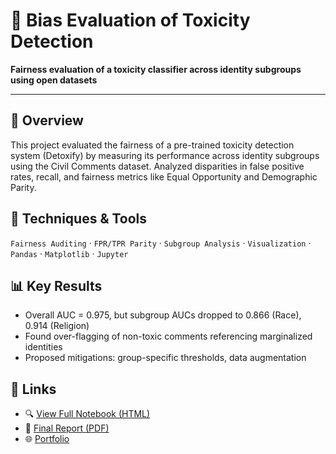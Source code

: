# 🧼 Bias Evaluation of Toxicity Detection

**Fairness evaluation of a toxicity classifier across identity subgroups using open datasets**

---

## 📌 Overview
This project evaluated the fairness of a pre-trained toxicity detection system (Detoxify) by measuring its performance across identity subgroups using the Civil Comments dataset. Analyzed disparities in false positive rates, recall, and fairness metrics like Equal Opportunity and Demographic Parity.

## 🧠 Techniques & Tools
`Fairness Auditing` · `FPR/TPR Parity` · `Subgroup Analysis` · `Visualization` · `Pandas` · `Matplotlib` · `Jupyter`


## 📊 Key Results
- Overall AUC = 0.975, but subgroup AUCs dropped to 0.866 (Race), 0.914 (Religion)
- Found over-flagging of non-toxic comments referencing marginalized identities
- Proposed mitigations: group-specific thresholds, data augmentation

## 🔗 Links
- 🔍 [View Full Notebook (HTML)](bias_analysis.html)
- 🧾 [Final Report (PDF)](BiasADSReport.pdf)
- 🌐 [Portfolio](https://tanyanaheta.github.io)
